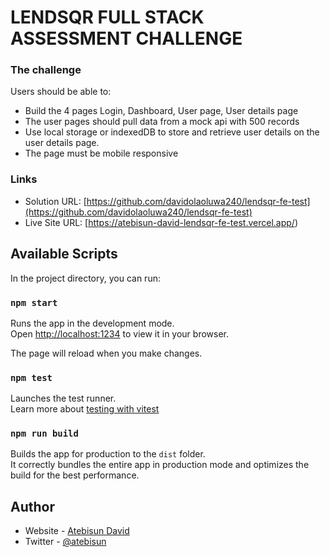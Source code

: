 # LENDSQR FULL STACK ASSESSMENT CHALLENGE

### The challenge

Users should be able to:

- Build the 4 pages Login, Dashboard, User page, User details page
- The user pages should pull data from a mock api with 500 records
- Use local storage or indexedDB to store and retrieve user details on the user details page.
- The page must be mobile responsive


### Links

- Solution URL: [https://github.com/davidolaoluwa240/lendsqr-fe-test](https://github.com/davidolaoluwa240/lendsqr-fe-test)
- Live Site URL: [https://atebisun-david-lendsqr-fe-test.vercel.app/)

## Available Scripts

In the project directory, you can run:

### `npm start`

Runs the app in the development mode.\
Open [http://localhost:1234](http://localhost:1234) to view it in your browser.

The page will reload when you make changes.

### `npm test`

Launches the test runner.\
Learn more about [testing with vitest](https://vitest.dev/)

### `npm run build`

Builds the app for production to the `dist` folder.\
It correctly bundles the entire app in production mode and optimizes the build for the best performance.

## Author

- Website - [Atebisun David](https://david-portfolio-three.vercel.app/)
- Twitter - [@atebisun](https://www.twitter.com/atebisun)
